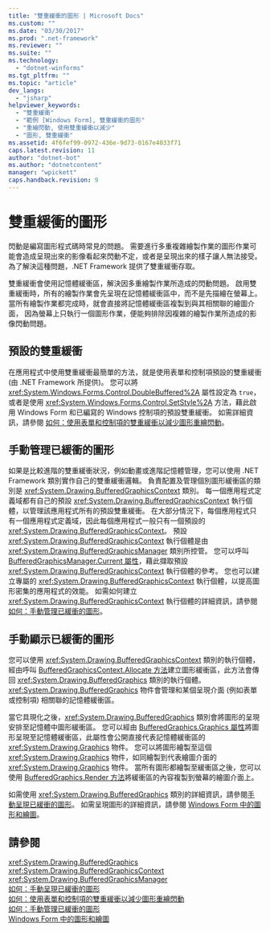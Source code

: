 ```yaml
---
title: "雙重緩衝的圖形 | Microsoft Docs"
ms.custom: ""
ms.date: "03/30/2017"
ms.prod: ".net-framework"
ms.reviewer: ""
ms.suite: ""
ms.technology: 
  - "dotnet-winforms"
ms.tgt_pltfrm: ""
ms.topic: "article"
dev_langs: 
  - "jsharp"
helpviewer_keywords: 
  - "雙重緩衝"
  - "範例 [Windows Form], 雙重緩衝的圖形"
  - "重繪閃動, 使用雙重緩衝以減少"
  - "圖形, 雙重緩衝"
ms.assetid: 4f6fef99-0972-436e-9d73-0167e4033f71
caps.latest.revision: 11
author: "dotnet-bot"
ms.author: "dotnetcontent"
manager: "wpickett"
caps.handback.revision: 9
---
```

# 雙重緩衝的圖形
閃動是編寫圖形程式碼時常見的問題。  需要進行多重複雜繪製作業的圖形作業可能會造成呈現出來的影像看起來閃動不定，或者是呈現出來的樣子讓人無法接受。  為了解決這種問題，.NET Framework 提供了雙重緩衝存取。  
  
 雙重緩衝會使用記憶體緩衝區，解決因多重繪製作業所造成的閃動問題。  啟用雙重緩衝時，所有的繪製作業會先呈現在記憶體緩衝區中，而不是先描繪在螢幕上。  當所有繪製作業都完成時，就會直接將記憶體緩衝區複製到與其相關聯的繪圖介面，  因為螢幕上只執行一個圖形作業，便能夠排除因複雜的繪製作業所造成的影像閃動問題。  
  
## 預設的雙重緩衝  
 在應用程式中使用雙重緩衝最簡單的方法，就是使用表單和控制項預設的雙重緩衝 \(由 .NET Framework 所提供\)。  您可以將 <xref:System.Windows.Forms.Control.DoubleBuffered%2A> 屬性設定為 `true`，或者是使用 <xref:System.Windows.Forms.Control.SetStyle%2A> 方法，藉此啟用 Windows Form 和已編寫的 Windows 控制項的預設雙重緩衝。  如需詳細資訊，請參閱 [如何：使用表單和控制項的雙重緩衝以減少圖形重繪閃動](../../../../docs/framework/winforms/advanced/how-to-reduce-graphics-flicker-with-double-buffering-for-forms-and-controls.md)。  
  
## 手動管理已緩衝的圖形  
 如果是比較進階的雙重緩衝狀況，例如動畫或進階記憶體管理，您可以使用 .NET Framework 類別實作自己的雙重緩衝邏輯。  負責配置及管理個別圖形緩衝區的類別是 <xref:System.Drawing.BufferedGraphicsContext> 類別。  每一個應用程式定義域都有自己的預設 <xref:System.Drawing.BufferedGraphicsContext> 執行個體，以管理該應用程式所有的預設雙重緩衝。  在大部分情況下，每個應用程式只有一個應用程式定義域，因此每個應用程式一般只有一個預設的 <xref:System.Drawing.BufferedGraphicsContext>。  預設 <xref:System.Drawing.BufferedGraphicsContext> 執行個體是由 <xref:System.Drawing.BufferedGraphicsManager> 類別所控管。  您可以呼叫 [BufferedGraphicsManager.Current 屬性](frlrfSystemDrawingBufferedGraphicsManagerClassCurrentTopic)，藉此擷取預設 <xref:System.Drawing.BufferedGraphicsContext> 執行個體的參考。  您也可以建立專屬的 <xref:System.Drawing.BufferedGraphicsContext> 執行個體，以提高圖形密集的應用程式的效能。  如需如何建立 <xref:System.Drawing.BufferedGraphicsContext> 執行個體的詳細資訊，請參閱 [如何：手動管理已緩衝的圖形](../../../../docs/framework/winforms/advanced/how-to-manually-manage-buffered-graphics.md)。  
  
## 手動顯示已緩衝的圖形  
 您可以使用 <xref:System.Drawing.BufferedGraphicsContext> 類別的執行個體，經由呼叫 [BufferedGraphicsContext.Allocate 方法](frlrfSystemDrawingBufferedGraphicsContextClassAllocateTopic)建立圖形緩衝區，此方法會傳回 <xref:System.Drawing.BufferedGraphics> 類別的執行個體。  <xref:System.Drawing.BufferedGraphics> 物件會管理和某個呈現介面 \(例如表單或控制項\) 相關聯的記憶體緩衝區。  
  
 當它具現化之後，<xref:System.Drawing.BufferedGraphics> 類別會將圖形的呈現安排至記憶體中圖形緩衝區。  您可以經由 [BufferedGraphics.Graphics 屬性](frlrfSystemDrawingBufferedGraphicsClassGraphicsTopic)將圖形呈現至記憶體緩衝區，此屬性會公開直接代表記憶體緩衝區的 <xref:System.Drawing.Graphics> 物件。  您可以將圖形繪製至這個 <xref:System.Drawing.Graphics> 物件，如同繪製到代表繪圖介面的 <xref:System.Drawing.Graphics> 物件。  當所有圖形都繪製至緩衝區之後，您可以使用 [BufferedGraphics.Render 方法](frlrfSystemDrawingBufferedGraphicsClassRenderTopic)將緩衝區的內容複製到螢幕的繪圖介面上。  
  
 如需使用 <xref:System.Drawing.BufferedGraphics> 類別的詳細資訊，請參閱[手動呈現已緩衝的圖形](../../../../docs/framework/winforms/advanced/how-to-manually-render-buffered-graphics.md)。  如需呈現圖形的詳細資訊，請參閱 [Windows Form 中的圖形和繪圖](../../../../docs/framework/winforms/advanced/graphics-and-drawing-in-windows-forms.md)。  
  
## 請參閱  
 <xref:System.Drawing.BufferedGraphics>   
 <xref:System.Drawing.BufferedGraphicsContext>   
 <xref:System.Drawing.BufferedGraphicsManager>   
 [如何：手動呈現已緩衝的圖形](../../../../docs/framework/winforms/advanced/how-to-manually-render-buffered-graphics.md)   
 [如何：使用表單和控制項的雙重緩衝以減少圖形重繪閃動](../../../../docs/framework/winforms/advanced/how-to-reduce-graphics-flicker-with-double-buffering-for-forms-and-controls.md)   
 [如何：手動管理已緩衝的圖形](../../../../docs/framework/winforms/advanced/how-to-manually-manage-buffered-graphics.md)   
 [Windows Form 中的圖形和繪圖](../../../../docs/framework/winforms/advanced/graphics-and-drawing-in-windows-forms.md)
